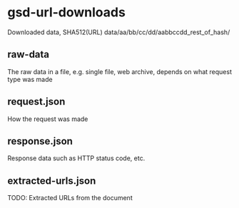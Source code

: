 # gsd-url-downloads

Downloaded data, SHA512(URL) data/aa/bb/cc/dd/aabbccdd_rest_of_hash/

## raw-data
The raw data in a file, e.g. single file, web archive, depends on what request type was made

## request.json
How the request was made

## response.json
Response data such as HTTP status code, etc.

## extracted-urls.json
TODO: Extracted URLs from the document

